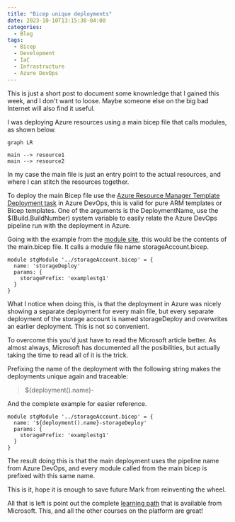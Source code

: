 ```yaml
---
title: "Bicep unique deployments"
date: 2023-10-10T13:15:30-04:00
categories:
  - Blog
tags:
  - Bicep
  - Development
  - IaC
  - Infrastructure
  - Azure DevOps
---
```

This is just a short post to document some knownledge that I gained this week, and I don't want to loose. Maybe someone else on the big bad Internet will also find it useful.

I was deploying Azure resources using a main bicep file that calls modules, as shown below.

```mermaid
graph LR

main --> resource1
main --> resource2
```

In my case the main file is just an entry point to the actual resources, and where I can stitch the resources together.

To deploy the main Bicep file use the [Azure Resource Manager Template Deployment task][azdotask] in Azure DevOps, this is valid for pure ARM templates or Bicep templates. One of the arguments is the DeploymentName, use the $(Build.BuildNumber) system variable to easily relate the Azure DevOps pipeline run with the deployment in Azure.

Going with the example from the [module site][bicepModule], this would be the contents of the main.bicep file. It calls a module file name storageAccount.bicep.


```bicep
module stgModule '../storageAccount.bicep' = {
  name: 'storageDeploy'
  params: {
    storagePrefix: 'examplestg1'
  }
}
```

What I notice when doing this, is that the deployment in Azure was nicely showing a separate deployment for every main file, but every separate deployment of the storage account is named storageDeploy and overwrites an earlier deployment. This is not so convenient.

To overcome this you'd just have to read the Microsoft article better. As almost always, Microsoft has documented all the posibilities, but actually taking the time to read all of it is the trick.

Prefixing the name of the deployment with the following string makes the deployments unique again and traceable:

> ${deployment().name}-

And the complete example for easier reference.

```bicep
module stgModule '../storageAccount.bicep' = {
  name: '${deployment().name}-storageDeploy'
  params: {
    storagePrefix: 'examplestg1'
  }
}
```

The result doing this is that the main deployment uses the pipeline name from Azure DevOps, and every module called from the main bicep is prefixed with this same name.

This is it, hope it is enough to save future Mark from reinventing the wheel.

All that is left is point out the complete [learning path][learn] that is available from Microsoft. This, and all the other courses on the platform are great!

[bicepModule]: https://learn.microsoft.com/en-us/azure/azure-resource-manager/bicep/modules
[learn]: https://learn.microsoft.com/en-us/training/paths/fundamentals-bicep/
[azdotask]: https://learn.microsoft.com/en-us/azure/devops/pipelines/tasks/reference/azure-resource-manager-template-deployment-v3?view=azure-pipelines
